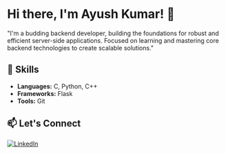 # Hi there, I'm Ayush Kumar! 👋

"I'm a budding backend developer, building the foundations for robust and efficient server-side applications. Focused on learning and mastering core backend technologies to create scalable solutions."

## 🚀 Skills
- **Languages:** C, Python, C++
- **Frameworks:** Flask
- **Tools:** Git

## 📫 Let's Connect
[![LinkedIn](https://img.shields.io/badge/LinkedIn-Connect-blue)](linkedin.com/in/ayush-kumar-aa6167336)


